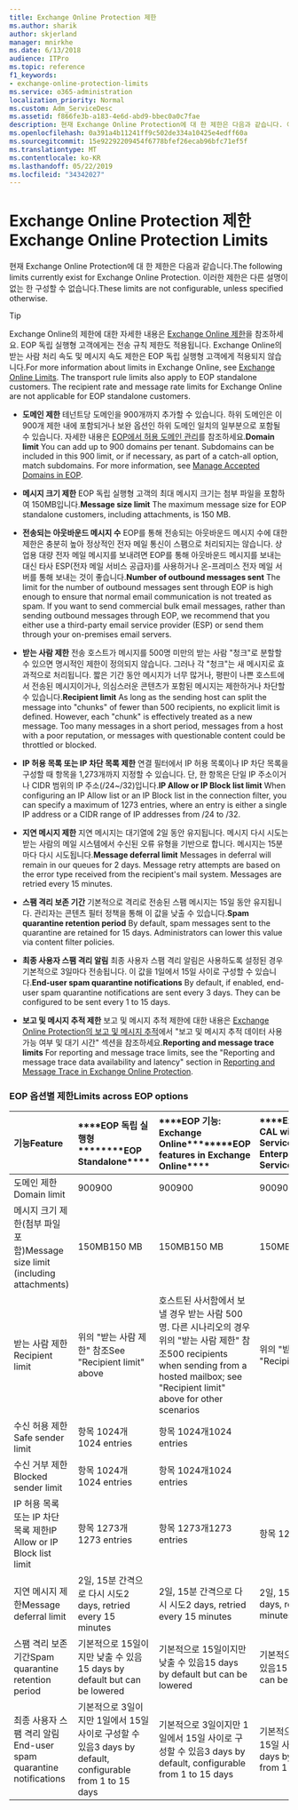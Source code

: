 ```yaml
---
title: Exchange Online Protection 제한
ms.author: sharik
author: skjerland
manager: mnirkhe
ms.date: 6/13/2018
audience: ITPro
ms.topic: reference
f1_keywords:
- exchange-online-protection-limits
ms.service: o365-administration
localization_priority: Normal
ms.custom: Adm_ServiceDesc
ms.assetid: f866fe3b-a183-4e6d-abd9-bbec0a0c7fae
description: 현재 Exchange Online Protection에 대 한 제한은 다음과 같습니다. 이러한 제한은 다른 설명이 없는 한 구성할 수 없습니다.
ms.openlocfilehash: 0a391a4b11241ff9c502de334a10425e4edff60a
ms.sourcegitcommit: 15e92292209454f6778bfef26ecab96bfc71ef5f
ms.translationtype: MT
ms.contentlocale: ko-KR
ms.lasthandoff: 05/22/2019
ms.locfileid: "34342027"
---
```

# <a name="exchange-online-protection-limits"></a><span data-ttu-id="c4ad4-104">Exchange Online Protection 제한</span><span class="sxs-lookup"><span data-stu-id="c4ad4-104">Exchange Online Protection Limits</span></span>

<span data-ttu-id="c4ad4-105">현재 Exchange Online Protection에 대 한 제한은 다음과 같습니다.</span><span class="sxs-lookup"><span data-stu-id="c4ad4-105">The following limits currently exist for Exchange Online Protection.</span></span> <span data-ttu-id="c4ad4-106">이러한 제한은 다른 설명이 없는 한 구성할 수 없습니다.</span><span class="sxs-lookup"><span data-stu-id="c4ad4-106">These limits are not configurable, unless specified otherwise.</span></span> 
  
> [!TIP]
> <span data-ttu-id="c4ad4-p103">Exchange Online의 제한에 대한 자세한 내용은 [Exchange Online 제한](../exchange-online-service-description/exchange-online-limits.md)을 참조하세요. EOP 독립 실행형 고객에게는 전송 규칙 제한도 적용됩니다. Exchange Online의 받는 사람 처리 속도 및 메시지 속도 제한은 EOP 독립 실행형 고객에게 적용되지 않습니다.</span><span class="sxs-lookup"><span data-stu-id="c4ad4-p103">For more information about limits in Exchange Online, see [Exchange Online Limits](../exchange-online-service-description/exchange-online-limits.md). The transport rule limits also apply to EOP standalone customers. The recipient rate and message rate limits for Exchange Online are not applicable for EOP standalone customers.</span></span> 
  
- <span data-ttu-id="c4ad4-p104">**도메인 제한** 테넌트당 도메인을 900개까지 추가할 수 있습니다. 하위 도메인은 이 900개 제한 내에 포함되거나 보완 옵션인 하위 도메인 일치의 일부분으로 포함될 수 있습니다. 자세한 내용은 [EOP에서 허용 도메인 관리](https://go.microsoft.com/fwlink/p/?LinkId=282239)를 참조하세요.</span><span class="sxs-lookup"><span data-stu-id="c4ad4-p104">**Domain limit** You can add up to 900 domains per tenant. Subdomains can be included in this 900 limit, or if necessary, as part of a catch-all option, match subdomains. For more information, see [Manage Accepted Domains in EOP](https://go.microsoft.com/fwlink/p/?LinkId=282239).</span></span>
    
- <span data-ttu-id="c4ad4-113">**메시지 크기 제한** EOP 독립 실행형 고객의 최대 메시지 크기는 첨부 파일을 포함하여 150MB입니다.</span><span class="sxs-lookup"><span data-stu-id="c4ad4-113">**Message size limit** The maximum message size for EOP standalone customers, including attachments, is 150 MB.</span></span> 
    
- <span data-ttu-id="c4ad4-p105">**전송되는 아웃바운드 메시지 수** EOP를 통해 전송되는 아웃바운드 메시지 수에 대한 제한은 충분히 높아 정상적인 전자 메일 통신이 스팸으로 처리되지는 않습니다. 상업용 대량 전자 메일 메시지를 보내려면 EOP를 통해 아웃바운드 메시지를 보내는 대신 타사 ESP(전자 메일 서비스 공급자)를 사용하거나 온-프레미스 전자 메일 서버를 통해 보내는 것이 좋습니다.</span><span class="sxs-lookup"><span data-stu-id="c4ad4-p105">**Number of outbound messages sent** The limit for the number of outbound messages sent through EOP is high enough to ensure that normal email communication is not treated as spam. If you want to send commercial bulk email messages, rather than sending outbound messages through EOP, we recommend that you either use a third-party email service provider (ESP) or send them through your on-premises email servers.</span></span> 
    
- <span data-ttu-id="c4ad4-p106">**받는 사람 제한** 전송 호스트가 메시지를 500명 미만의 받는 사람 "청크"로 분할할 수 있으면 명시적인 제한이 정의되지 않습니다. 그러나 각 "청크"는 새 메시지로 효과적으로 처리됩니다. 짧은 기간 동안 메시지가 너무 많거나, 평판이 나쁜 호스트에서 전송된 메시지이거나, 의심스러운 콘텐츠가 포함된 메시지는 제한하거나 차단할 수 있습니다.</span><span class="sxs-lookup"><span data-stu-id="c4ad4-p106">**Recipient limit** As long as the sending host can split the message into "chunks" of fewer than 500 recipients, no explicit limit is defined. However, each "chunk" is effectively treated as a new message. Too many messages in a short period, messages from a host with a poor reputation, or messages with questionable content could be throttled or blocked.</span></span> 
    
- <span data-ttu-id="c4ad4-119">**IP 허용 목록 또는 IP 차단 목록 제한** 연결 필터에서 IP 허용 목록이나 IP 차단 목록을 구성할 때 항목을 1,273개까지 지정할 수 있습니다. 단, 한 항목은 단일 IP 주소이거나 CIDR 범위의 IP 주소(/24~/32)입니다.</span><span class="sxs-lookup"><span data-stu-id="c4ad4-119">**IP Allow or IP Block list limit** When configuring an IP Allow list or an IP Block list in the connection filter, you can specify a maximum of 1273 entries, where an entry is either a single IP address or a CIDR range of IP addresses from /24 to /32.</span></span> 
    
- <span data-ttu-id="c4ad4-p107">**지연 메시지 제한** 지연 메시지는 대기열에 2일 동안 유지됩니다. 메시지 다시 시도는 받는 사람의 메일 시스템에서 수신된 오류 유형을 기반으로 합니다. 메시지는 15분마다 다시 시도됩니다.</span><span class="sxs-lookup"><span data-stu-id="c4ad4-p107">**Message deferral limit** Messages in deferral will remain in our queues for 2 days. Message retry attempts are based on the error type received from the recipient's mail system. Messages are retried every 15 minutes.</span></span> 
    
- <span data-ttu-id="c4ad4-p108">**스팸 격리 보존 기간** 기본적으로 격리로 전송된 스팸 메시지는 15일 동안 유지됩니다. 관리자는 콘텐츠 필터 정책을 통해 이 값을 낮출 수 있습니다.</span><span class="sxs-lookup"><span data-stu-id="c4ad4-p108">**Spam quarantine retention period** By default, spam messages sent to the quarantine are retained for 15 days. Administrators can lower this value via content filter policies.</span></span> 
    
- <span data-ttu-id="c4ad4-p109">**최종 사용자 스팸 격리 알림** 최종 사용자 스팸 격리 알림은 사용하도록 설정된 경우 기본적으로 3일마다 전송됩니다. 이 값을 1일에서 15일 사이로 구성할 수 있습니다.</span><span class="sxs-lookup"><span data-stu-id="c4ad4-p109">**End-user spam quarantine notifications** By default, if enabled, end-user spam quarantine notifications are sent every 3 days. They can be configured to be sent every 1 to 15 days.</span></span> 
    
- <span data-ttu-id="c4ad4-127">**보고 및 메시지 추적 제한** 보고 및 메시지 추적 제한에 대한 내용은 [Exchange Online Protection의 보고 및 메시지 추적](https://go.microsoft.com/fwlink/?LinkId=394248)에서 "보고 및 메시지 추적 데이터 사용 가능 여부 및 대기 시간" 섹션을 참조하세요.</span><span class="sxs-lookup"><span data-stu-id="c4ad4-127">**Reporting and message trace limits** For reporting and message trace limits, see the "Reporting and message trace data availability and latency" section in [Reporting and Message Trace in Exchange Online Protection](https://go.microsoft.com/fwlink/?LinkId=394248).</span></span>
    
### <a name="limits-across-eop-options"></a><span data-ttu-id="c4ad4-128">EOP 옵션별 제한</span><span class="sxs-lookup"><span data-stu-id="c4ad4-128">Limits across EOP options</span></span>

|<span data-ttu-id="c4ad4-129">**기능**</span><span class="sxs-lookup"><span data-stu-id="c4ad4-129">**Feature**</span></span>|<span data-ttu-id="c4ad4-130">\*\*\*\*EOP 독립 실행형\*\*\*\*</span><span class="sxs-lookup"><span data-stu-id="c4ad4-130">\*\*\*\*EOP Standalone\*\*\*\*</span></span>|<span data-ttu-id="c4ad4-131">\*\*\*\*EOP 기능: Exchange Online\*\*\*\*</span><span class="sxs-lookup"><span data-stu-id="c4ad4-131">\*\*\*\*EOP features in Exchange Online\*\*\*\*</span></span>|<span data-ttu-id="c4ad4-132">\*\*\*\*Exchange Enterprise CAL with Services\*\*\*\*</span><span class="sxs-lookup"><span data-stu-id="c4ad4-132">\*\*\*\*Exchange Enterprise CAL with Services\*\*\*\*</span></span>|
|:-----|:-----|:-----|:-----|
|<span data-ttu-id="c4ad4-133">도메인 제한</span><span class="sxs-lookup"><span data-stu-id="c4ad4-133">Domain limit</span></span>  <br/> |<span data-ttu-id="c4ad4-134">900</span><span class="sxs-lookup"><span data-stu-id="c4ad4-134">900</span></span>  <br/> |<span data-ttu-id="c4ad4-135">900</span><span class="sxs-lookup"><span data-stu-id="c4ad4-135">900</span></span>  <br/> |<span data-ttu-id="c4ad4-136">900</span><span class="sxs-lookup"><span data-stu-id="c4ad4-136">900</span></span>  <br/> |
|<span data-ttu-id="c4ad4-137">메시지 크기 제한(첨부 파일 포함)</span><span class="sxs-lookup"><span data-stu-id="c4ad4-137">Message size limit (including attachments)</span></span>  <br/> |<span data-ttu-id="c4ad4-138">150MB</span><span class="sxs-lookup"><span data-stu-id="c4ad4-138">150 MB</span></span>  <br/> |<span data-ttu-id="c4ad4-139">150MB</span><span class="sxs-lookup"><span data-stu-id="c4ad4-139">150 MB</span></span>  <br/> |<span data-ttu-id="c4ad4-140">150MB</span><span class="sxs-lookup"><span data-stu-id="c4ad4-140">150 MB</span></span>  <br/> |
|<span data-ttu-id="c4ad4-141">받는 사람 제한</span><span class="sxs-lookup"><span data-stu-id="c4ad4-141">Recipient limit</span></span>  <br/> |<span data-ttu-id="c4ad4-142">위의 "받는 사람 제한" 참조</span><span class="sxs-lookup"><span data-stu-id="c4ad4-142">See "Recipient limit" above</span></span>  <br/> |<span data-ttu-id="c4ad4-143">호스트된 사서함에서 보낼 경우 받는 사람 500명. 다른 시나리오의 경우 위의 "받는 사람 제한" 참조</span><span class="sxs-lookup"><span data-stu-id="c4ad4-143">500 recipients when sending from a hosted mailbox; see "Recipient limit" above for other scenarios</span></span>  <br/> |<span data-ttu-id="c4ad4-144">위의 "받는 사람 제한" 참조</span><span class="sxs-lookup"><span data-stu-id="c4ad4-144">See "Recipient limit" above</span></span>  <br/> |
|<span data-ttu-id="c4ad4-145">수신 허용 제한</span><span class="sxs-lookup"><span data-stu-id="c4ad4-145">Safe sender limit</span></span>  <br/> |<span data-ttu-id="c4ad4-146">항목 1024개</span><span class="sxs-lookup"><span data-stu-id="c4ad4-146">1024 entries</span></span>  <br/> |<span data-ttu-id="c4ad4-147">항목 1024개</span><span class="sxs-lookup"><span data-stu-id="c4ad4-147">1024 entries</span></span>  <br/> ||
|<span data-ttu-id="c4ad4-148">수신 거부 제한</span><span class="sxs-lookup"><span data-stu-id="c4ad4-148">Blocked sender limit</span></span>  <br/> |<span data-ttu-id="c4ad4-149">항목 1024개</span><span class="sxs-lookup"><span data-stu-id="c4ad4-149">1024 entries</span></span>  <br/> |<span data-ttu-id="c4ad4-150">항목 1024개</span><span class="sxs-lookup"><span data-stu-id="c4ad4-150">1024 entries</span></span>  <br/> ||
|<span data-ttu-id="c4ad4-151">IP 허용 목록 또는 IP 차단 목록 제한</span><span class="sxs-lookup"><span data-stu-id="c4ad4-151">IP Allow or IP Block list limit</span></span>  <br/> |<span data-ttu-id="c4ad4-152">항목 1273개</span><span class="sxs-lookup"><span data-stu-id="c4ad4-152">1273 entries</span></span>  <br/> |<span data-ttu-id="c4ad4-153">항목 1273개</span><span class="sxs-lookup"><span data-stu-id="c4ad4-153">1273 entries</span></span>  <br/> |<span data-ttu-id="c4ad4-154">항목 1273개</span><span class="sxs-lookup"><span data-stu-id="c4ad4-154">1273 entries</span></span>  <br/> |
|<span data-ttu-id="c4ad4-155">지연 메시지 제한</span><span class="sxs-lookup"><span data-stu-id="c4ad4-155">Message deferral limit</span></span>  <br/> |<span data-ttu-id="c4ad4-156">2일, 15분 간격으로 다시 시도</span><span class="sxs-lookup"><span data-stu-id="c4ad4-156">2 days, retried every 15 minutes</span></span>  <br/> |<span data-ttu-id="c4ad4-157">2일, 15분 간격으로 다시 시도</span><span class="sxs-lookup"><span data-stu-id="c4ad4-157">2 days, retried every 15 minutes</span></span>  <br/> |<span data-ttu-id="c4ad4-158">2일, 15분 간격으로 다시 시도</span><span class="sxs-lookup"><span data-stu-id="c4ad4-158">2 days, retried every 15 minutes</span></span>  <br/> |
|<span data-ttu-id="c4ad4-159">스팸 격리 보존 기간</span><span class="sxs-lookup"><span data-stu-id="c4ad4-159">Spam quarantine retention period</span></span>  <br/> |<span data-ttu-id="c4ad4-160">기본적으로 15일이지만 낮출 수 있음</span><span class="sxs-lookup"><span data-stu-id="c4ad4-160">15 days by default but can be lowered</span></span>  <br/> |<span data-ttu-id="c4ad4-161">기본적으로 15일이지만 낮출 수 있음</span><span class="sxs-lookup"><span data-stu-id="c4ad4-161">15 days by default but can be lowered</span></span>  <br/> |<span data-ttu-id="c4ad4-162">기본적으로 15일이지만 낮출 수 있음</span><span class="sxs-lookup"><span data-stu-id="c4ad4-162">15 days by default but can be lowered</span></span>  <br/> |
|<span data-ttu-id="c4ad4-163">최종 사용자 스팸 격리 알림</span><span class="sxs-lookup"><span data-stu-id="c4ad4-163">End-user spam quarantine notifications</span></span>  <br/> |<span data-ttu-id="c4ad4-164">기본적으로 3일이지만 1일에서 15일 사이로 구성할 수 있음</span><span class="sxs-lookup"><span data-stu-id="c4ad4-164">3 days by default, configurable from 1 to 15 days</span></span>  <br/> |<span data-ttu-id="c4ad4-165">기본적으로 3일이지만 1일에서 15일 사이로 구성할 수 있음</span><span class="sxs-lookup"><span data-stu-id="c4ad4-165">3 days by default, configurable from 1 to 15 days</span></span>  <br/> |<span data-ttu-id="c4ad4-166">기본적으로 3일이지만 1일에서 15일 사이로 구성할 수 있음</span><span class="sxs-lookup"><span data-stu-id="c4ad4-166">3 days by default, configurable from 1 to 15 days</span></span>  <br/> |
   


